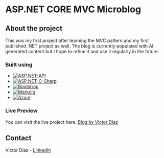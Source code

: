 # ASP.NET CORE MVC Microblog

## About the project

This was my first project after learning the MVC pattern and my first published .NET project as well. The blog is currently populated with AI generated content but I hope to refine it and use it regularly in the future. 

### Built using

* [![ASP.NET-API][dotnet.api]][dotnetapi-url]
* [![ASP.NET-C-Sharp][dotnet.c-sharp]][dotnetcsharp-url]
* [![Bootstrap][bootstrap]][bootstrap-url]
* [![Markdig][markdig]][markdig-url]
* [![Azure][ms-azure]][azure-url]
  
### Live Preview

You can visit the live project here: <a href="https://diazmicroblogv1.azurewebsites.net/">Blog by Victor Diaz</a>

## Contact

Victor Diaz - [LinkedIn](https://www.linkedin.com/in/victor-diaz-30082b134)

[dotnet.api]: https://img.shields.io/badge/ASP.NET-512BD4?style=for-the-badge&logo=.net&logoColor=white\
[dotnetapi-url]: https://dotnet.microsoft.com/en-us/apps/aspnet/apis
[dotnet.c-sharp]: https://img.shields.io/badge/CSharp-239128?style=for-the-badge&logo=csharp&logoColor=white
[dotnetcsharp-url]: https://dotnet.microsoft.com/en-us/languages/csharp
[bootstrap]: https://img.shields.io/badge/Bootstrap-7952B3?style=for-the-badge&logo=bootstrap&logoColor=white
[bootstrap-url]: https://getbootstrap.com/
[markdig]: https://img.shields.io/badge/Markdig-000?style=for-the-badge&logo=markdown&logoColor=white
[markdig-url]: https://github.com/xoofx/markdig
[ms-azure]: https://img.shields.io/badge/Azure-0078D4?style=for-the-badge&logo=microsoft-azure&logoColor=white
[azure-url]: https://azure.microsoft.com
